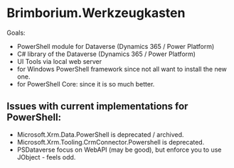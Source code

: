 # Brimborium.Werkzeugkasten

Goals:
- PowerShell module for Dataverse (Dynamics 365 / Power Platform)
- C# library of the Dataverse (Dynamics 365 / Power Platform)
- UI Tools via local web server
- for Windows PowerShell framework since not all want to install the new one.
- for PowerShell Core: since it is so much better.

## Issues with current implementations for PowerShell:

- Microsoft.Xrm.Data.PowerShell is deprecated / archived.
- Microsoft.Xrm.Tooling.CrmConnector.Powershell is deprecated.
- PSDataverse focus on WebAPI (may be good), but enforce you to use JObject - feels odd.
